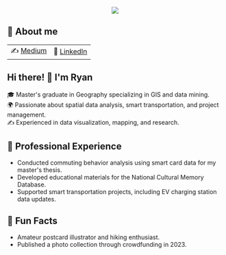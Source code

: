 <p align="center">
<img src="![53080683558_a2447d6e99_o](https://github.com/user-attachments/assets/bb51f615-1346-43cd-bf5a-9bd66f4477a7)">
</p>

## 📌 About me
| | |
| :--- | :--- |
| ✍️ [Medium](https://medium.com/@mmaryan73) | 💼 [LinkedIn](https://www.linkedin.com/in/zhi-yang-m-043808217/)|


## Hi there! 👋 I'm Ryan

🎓 Master's graduate in Geography specializing in GIS and data mining.  
🌍 Passionate about spatial data analysis, smart transportation, and project management.  
✍️ Experienced in data visualization, mapping, and research. 

## 💼 Professional Experience
- Conducted commuting behavior analysis using smart card data for my master's thesis.  
- Developed educational materials for the National Cultural Memory Database.  
- Supported smart transportation projects, including EV charging station data updates.
  
## 🌱 Fun Facts
- Amateur postcard illustrator and hiking enthusiast.  
- Published a photo collection through crowdfunding in 2023. 


